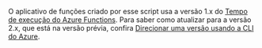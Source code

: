 O aplicativo de funções criado por esse script usa a versão 1.x do [Tempo de execução do Azure Functions](..\articles\azure-functions\functions-versions.md). Para saber como atualizar para a versão 2.x, que está na versão prévia, confira [Direcionar uma versão usando a CLI do Azure](..\articles\azure-functions\set-runtime-version.md#target-a-version-using-azure-cli). 